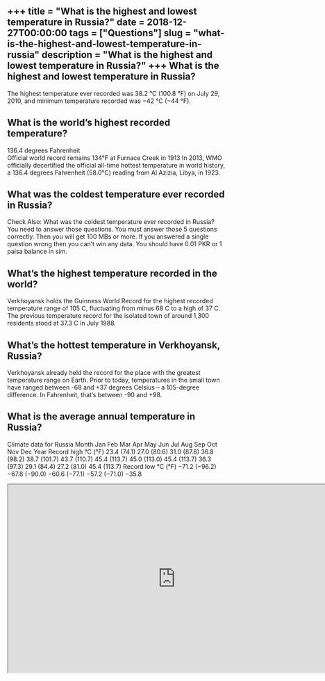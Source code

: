 +++
title = "What is the highest and lowest temperature in Russia?"
date = 2018-12-27T00:00:00
tags = ["Questions"]
slug = "what-is-the-highest-and-lowest-temperature-in-russia"
description = "What is the highest and lowest temperature in Russia?"
+++
What is the highest and lowest temperature in Russia?
-----------------------------------------------------

The highest temperature ever recorded was 38.2 °C (100.8 °F) on July 29, 2010, and minimum temperature recorded was −42 °C (−44 °F).

What is the world’s highest recorded temperature?
-------------------------------------------------

136.4 degrees Fahrenheit  
Official world record remains 134°F at Furnace Creek in 1913 In 2013, WMO officially decertified the official all-time hottest temperature in world history, a 136.4 degrees Fahrenheit (58.0°C) reading from Al Azizia, Libya, in 1923.

What was the coldest temperature ever recorded in Russia?
---------------------------------------------------------

Check Also: What was the coldest temperature ever recorded in Russia? You need to answer those questions. You must answer those 5 questions correctly. Then you will get 100 MBs or more. If you answered a single question wrong then you can’t win any data. You should have 0.01 PKR or 1 paisa balance in sim.

What’s the highest temperature recorded in the world?
-----------------------------------------------------

Verkhoyansk holds the Guinness World Record for the highest recorded temperature range of 105 C, fluctuating from minus 68 C to a high of 37 C. The previous temperature record for the isolated town of around 1,300 residents stood at 37.3 C in July 1988.

What’s the hottest temperature in Verkhoyansk, Russia?
------------------------------------------------------

Verkhoyansk already held the record for the place with the greatest temperature range on Earth. Prior to today, temperatures in the small town have ranged between -68 and +37 degrees Celsius – a 105-degree difference. In Fahrenheit, that’s between -90 and +98.

What is the average annual temperature in Russia?
-------------------------------------------------

Climate data for Russia Month Jan Feb Mar Apr May Jun Jul Aug Sep Oct Nov Dec Year Record high °C (°F) 23.4 (74.1) 27.0 (80.6) 31.0 (87.8) 36.8 (98.2) 38.7 (101.7) 43.7 (110.7) 45.4 (113.7) 45.0 (113.0) 45.4 (113.7) 36.3 (97.3) 29.1 (84.4) 27.2 (81.0) 45.4 (113.7) Record low °C (°F) −71.2 (−96.2) −67.8 (−90.0) −60.6 (−77.1) −57.2 (−71.0) −35.8

<iframe allow="accelerometer; autoplay; clipboard-write; encrypted-media; gyroscope; picture-in-picture" allowfullscreen="" class="__youtube_prefs__  epyt-is-override  no-lazyload" data-no-lazy="1" data-origheight="433" data-origwidth="770" data-skipgform_ajax_framebjll="" height="433" id="_ytid_25559" loading="lazy" src="https://www.youtube.com/embed/aiu60tpdEhU?enablejsapi=1&autoplay=0&cc_load_policy=0&cc_lang_pref=&iv_load_policy=1&loop=0&modestbranding=0&rel=1&fs=1&playsinline=0&autohide=2&theme=dark&color=red&controls=1&" title="YouTube player" width="770"></iframe>